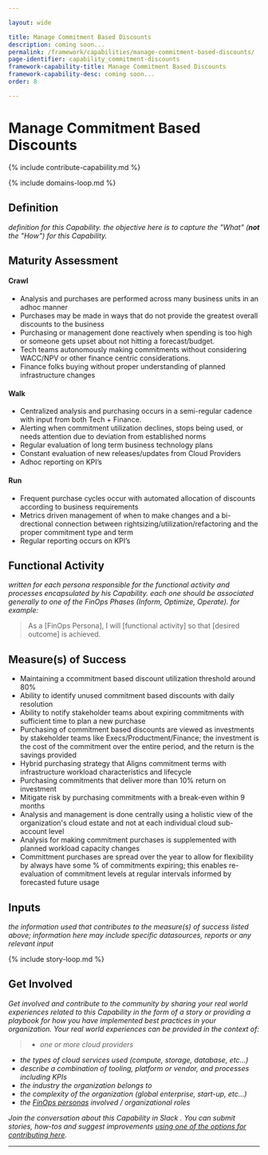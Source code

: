 ```yaml
---

layout: wide

title: Manage Commitment Based Discounts
description: coming soon...
permalink: /framework/capabilities/manage-commitment-based-discounts/
page-identifier: capability_commitment-discounts
framework-capability-title: Manage Commitment Based Discounts
framework-capability-desc: coming soon...
order: 8

---
```


# Manage Commitment Based Discounts

{% include contribute-capabiility.md %}

{% include domains-loop.md %}


## Definition
_definition for this Capability.  the objective here is to capture the "What" (**not** the "How") for this Capability._


## Maturity Assessment

#### Crawl
* Analysis and purchases are performed across many business units in an adhoc manner
* Purchases may be made in ways that do not provide the greatest overall discounts to the business
* Purchasing or management done reactively when spending is too high or someone gets upset about not hitting a forecast/budget.
* Tech teams autonomously making commitments without considering WACC/NPV or other finance centric considerations.
* Finance folks buying without proper understanding of planned infrastructure changes


#### Walk
* Centralized analysis and purchasing occurs in a semi-regular cadence with input from both Tech + Finance.
* Alerting when commitment utilization declines, stops being used, or needs attention due to deviation from established norms
* Regular evaluation of long term business technology plans
* Constant evaluation of new releases/updates from Cloud Providers
* Adhoc reporting on KPI’s


#### Run
* Frequent purchase cycles occur with automated allocation of discounts according to business requirements
* Metrics driven management of when to make changes and a bi-drectional connection between rightsizing/utilization/refactoring and the proper commitment type and term
* Regular reporting occurs on KPI’s




## Functional Activity
_written for each persona responsible for the functional activity and processes encapsulated by his Capability.  each one should be associated generally to one of the FinOps Phases (Inform, Optimize, Operate). for example:_
>As a [FinOps Persona], I will [functional activity] so that [desired outcome] is achieved.



## Measure(s) of Success
* Maintaining a ccommitment based discount utilization threshold around 80%
* Ability to identify unused commitment based discounts with daily resolution
* Ability to notify stakeholder teams about expiring commitments with sufficient time to plan a new purchase
* Purchasing of commitment based discounts are viewed as investments by stakeholder teams like Execs/Productment/Finance; the investment is the cost of the commitment over the entire period, and the return is the savings provided
* Hybrid purchasing strategy that Aligns commitment terms with infrastructure workload characteristics and lifecycle
* Purchasing commitments that deliver more than 10% return on investment
* Mitigate risk by purchasing commitments with a break-even within 9 months
* Analysis and management is done centrally using a holistic view of the organization's cloud estate and not at each individual cloud sub-account level
* Analysis for making commitment purchases is supplemented with planned workload capacity changes
* Committment purchases are spread over the year to allow for flexibility by always have some % of commitments expiring; this enables re-evaluation of commitment levels at regular intervals informed by forecasted future usage




## Inputs
_the information used that contributes to the measure(s) of success listed above; information here may include specific datasources, reports or any relevant input_


<!-- ####### Real World Resources ####### -->

{% include story-loop.md %}



## Get Involved

_Get involved and contribute to the community by sharing your real world experiences related to this Capability in the form of a story or providing a playbook for how you have implemented best practices in your organization. Your real world experiences can be provided in the context of:_

>* _one or more cloud providers_
* _the types of cloud services used (compute, storage, database, etc...)_
* _describe a combination of  tooling, platform or vendor, and processes including KPIs_
* _the industry the organization belongs to_
* _the complexity of the organization (global enterprise, start-up, etc…)_
* _the [FinOps personas](https://www.finops.org/framework/personas/) involved / organizational roles_

_Join the conversation about this Capability in Slack <!-- [insert name and link to Slack channel here] -->. You can submit stories, how-tos and suggest improvements [using one of the options for contributing here](https://www.finops.org/introduction/how-to-contribute/)._

---
